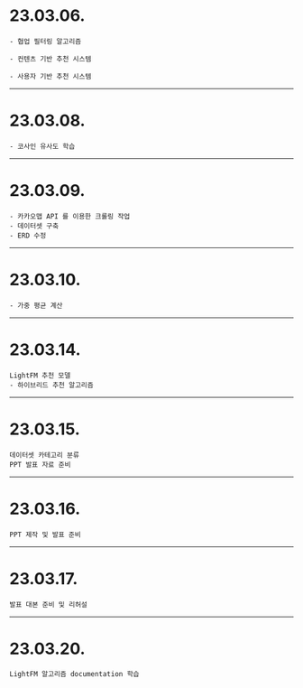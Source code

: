 # 23.03.06.

```
- 협업 필터링 알고리즘

- 컨텐츠 기반 추천 시스템

- 사용자 기반 추천 시스템
```

---

# 23.03.08.

```
- 코사인 유사도 학습
```

---

# 23.03.09.

```
- 카카오맵 API 를 이용한 크롤링 작업
- 데이터셋 구축
- ERD 수정
```

---

# 23.03.10.

```
- 가중 평균 계산
```

---

# 23.03.14.

```
LightFM 추천 모델
- 하이브리드 추천 알고리즘
```

---

# 23.03.15.

```
데이터셋 카테고리 분류
PPT 발표 자료 준비
```

---

# 23.03.16.

```
PPT 제작 및 발표 준비
```

---

# 23.03.17.

```
발표 대본 준비 및 리허설
```

---

# 23.03.20.

```
LightFM 알고리즘 documentation 학습
```
